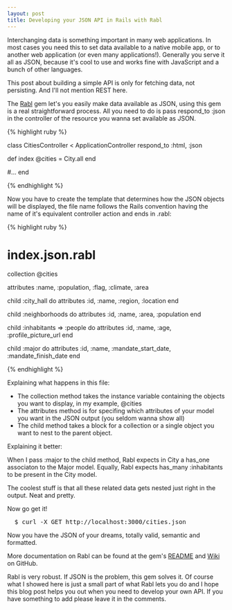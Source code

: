 ```yaml
---
layout: post
title: Developing your JSON API in Rails with Rabl
---
```


<span class="drops">I</span>nterchanging data is something important in many web applications. In most cases you need this to set data available to a native mobile app, or to another web application (or even many applications!). Generally you serve it all as JSON, because it's cool to use and works fine with JavaScript and a bunch of other languages.

This post about building a simple API is only for fetching data, not persisting. And I'll not mention REST here.

The [Rabl] gem let's you easily make data available as JSON, using this gem is a real straightforward process. All you need to do is pass <span class="small_code">respond_to :json</span> in the controller of the resource you wanna set available as JSON.

{% highlight ruby %}

class CitiesController < ApplicationController
  respond_to :html, :json

  def index
    @cities = City.all
  end

  #...
end

{% endhighlight %}

Now you have to create the template that determines how the JSON objects will be displayed, the file name follows the Rails convention having the name of it's equivalent controller action and ends in .rabl:

{% highlight ruby %}
# index.json.rabl

collection @cities

attributes :name, :population, :flag, :climate, :area

child :city_hall do
  attributes :id, :name, :region, :location
end

child :neighborhoods do
  attributes :id, :name, :area, :population
end

child :inhabitants => :people do
  attributes :id, :name, :age, :profile_picture_url
end

child :major do
  attributes :id, :name, :mandate_start_date, :mandate_finish_date
end

{% endhighlight %}

Explaining what happens in this file:

* The <span class="small_code">collection</span> method takes the instance variable containing the objects you want to display, in my example, <span class="small_code">@cities</span>
* The <span class="small_code">attributes</span> method is for specifing which attributes of your model you want in the JSON output (you seldom wanna show all)
* The <span class="small_code">child</span> method takes a block for a collection or a single object you want to nest to the parent object.

Explaining it better:

When I pass <span class="small_code">:major</span> to the <span class="small_code">child</span> method, Rabl expects in City a <span class="small_code">has_one</span> associaton to the Major model. Equally, Rabl expects <span class="small_code">has_many :inhabitants</span> to be present in the City model.

The coolest stuff is that all these related data gets nested just right in the output. Neat and pretty.

Now go get it!

<pre class="terminal">
  $ curl -X GET http://localhost:3000/cities.json
</pre>

Now you have the JSON of your dreams, totally valid, semantic and formatted.

More documentation on Rabl can be found at the gem's [README] and [Wiki] on GitHub.

Rabl is very robust. If JSON is the problem, this gem solves it. Of course what I showed here is just a small part of what Rabl lets you do and I hope this blog post helps you out when you need to develop your own API. If you have something to add please leave it in the comments.

[Rabl]: https://github.com/nesquena/rabl
[README]: https://github.com/nesquena/rabl/blob/master/README.md
[Wiki]: https://github.com/nesquena/rabl/wiki